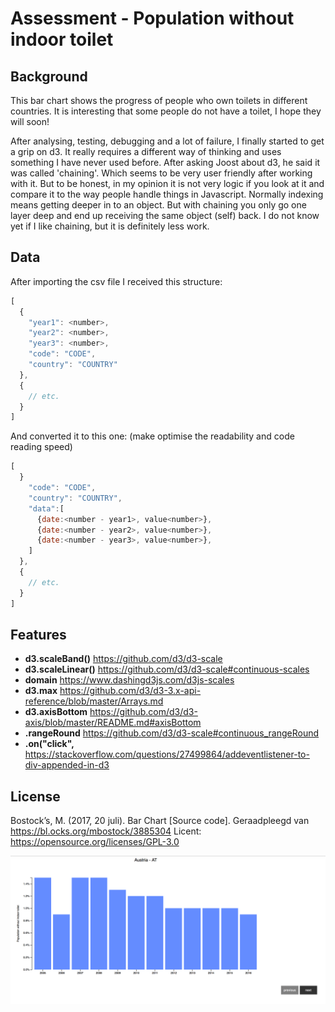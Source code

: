 # Assessment - Population without indoor toilet

## Background
This bar chart shows the progress of people who own toilets in different countries. It is interesting that some people do not have a toilet, I hope they will soon! 

After analysing, testing, debugging and a lot of failure, I finally started to get a grip on d3. It really requires a different way of thinking and uses something I have never used before. After asking Joost about d3, he said it was called 'chaining'. Which seems to be very user friendly after working with it. But to be honest, in my opinion it is not very logic if you look at it and compare it to the way people handle things in Javascript. Normally indexing means getting deeper in to an object. But with chaining you only go one layer deep and end up receiving the same object (self) back. I do not know yet if I like chaining, but it is definitely less work.

## Data
After importing the csv file I received this structure:
```js
[
  {
    "year1": <number>,
    "year2": <number>,
    "year3": <number>,
    "code": "CODE",
    "country": "COUNTRY"
  },
  {
    // etc.
  }
]
```
And converted it to this one: (make optimise the readability and code reading speed)

```js
[
  }
    "code": "CODE",
    "country": "COUNTRY",
    "data":[
      {date:<number - year1>, value<number>},
      {date:<number - year2>, value<number>},
      {date:<number - year3>, value<number>},
    ]
  },
  {
    // etc.
  }
]
```

## Features
* **d3.scaleBand()** https://github.com/d3/d3-scale
* **d3.scaleLinear()** https://github.com/d3/d3-scale#continuous-scales
* **domain** https://www.dashingd3js.com/d3js-scales
* **d3.max** https://github.com/d3/d3-3.x-api-reference/blob/master/Arrays.md
* **d3.axisBottom** https://github.com/d3/d3-axis/blob/master/README.md#axisBottom
* **.rangeRound** https://github.com/d3/d3-scale#continuous_rangeRound
* **.on("click",** https://stackoverflow.com/questions/27499864/addeventlistener-to-div-appended-in-d3

## License
Bostock’s, M. (2017, 20 juli). Bar Chart [Source code]. Geraadpleegd van https://bl.ocks.org/mbostock/3885304
Licent: https://opensource.org/licenses/GPL-3.0


![Preview bar chart](preview.png)
